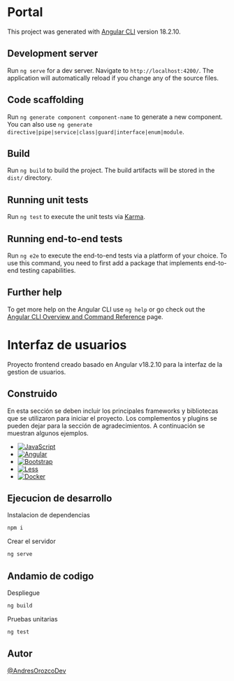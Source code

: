 # Portal

This project was generated with [Angular CLI](https://github.com/angular/angular-cli) version 18.2.10.

## Development server

Run `ng serve` for a dev server. Navigate to `http://localhost:4200/`. The application will automatically reload if you change any of the source files.

## Code scaffolding

Run `ng generate component component-name` to generate a new component. You can also use `ng generate directive|pipe|service|class|guard|interface|enum|module`.

## Build

Run `ng build` to build the project. The build artifacts will be stored in the `dist/` directory.

## Running unit tests

Run `ng test` to execute the unit tests via [Karma](https://karma-runner.github.io).

## Running end-to-end tests

Run `ng e2e` to execute the end-to-end tests via a platform of your choice. To use this command, you need to first add a package that implements end-to-end testing capabilities.

## Further help

To get more help on the Angular CLI use `ng help` or go check out the [Angular CLI Overview and Command Reference](https://angular.dev/tools/cli) page.



# Interfaz de usuarios

Proyecto frontend creado basado en Angular v18.2.10 para la interfaz de la gestion de usuarios.

## Construido

En esta sección se deben incluir los principales frameworks y bibliotecas que se utilizaron para iniciar el proyecto. Los complementos y plugins se pueden dejar para la sección de agradecimientos. A continuación se muestran algunos ejemplos.

* [![JavaScript](https://img.shields.io/badge/JavaScript-F7DF1E?logo=javascript&logoColor=000)](#)
* [![Angular](https://img.shields.io/badge/Angular-%23DD0031.svg?logo=angular&logoColor=white)](#)
* [![Bootstrap](https://img.shields.io/badge/Bootstrap-7952B3?logo=bootstrap&logoColor=fff)](#)
* [![Less](https://img.shields.io/badge/Less-1D365D?logo=less&logoColor=fff)](#)
* [![Docker](https://img.shields.io/badge/Docker-2496ED?logo=docker&logoColor=fff)](#)

## Ejecucion de desarrollo

Instalacion de dependencias
```bash
npm i
```

Crear el servidor
```bash
ng serve
```

## Andamio de codigo

Despliegue
```bash
ng build
```

Pruebas unitarias
```bash
ng test
```

## Autor

[@AndresOrozcoDev](https://github.com/AndresOrozcoDev)